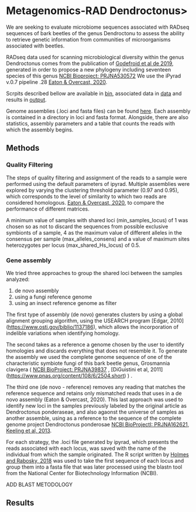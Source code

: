 # Metagenomics-RAD Dendroctonus>


We are seeking to evaluate microbiome sequences associated with RADseq sequences of bark beetles of the genus Dendroctonu to assess the ability to retrieve genetic information from communities of microorganisms associated with beetles.

RADseq data used for scanning microbiological diversity within the genus Dendroctonus comes from the publication of [Godefroid et al de 2019](https://www.sciencedirect.com/science/article/abs/pii/S1055790319302441), generated in order to propose a new phylogeny including seventeen species of this genus [NCBI Bioproject: PRJNA530572](https://www.ncbi.nlm.nih.gov/bioproject/?term=txid77165[Organism:noexp]) We use the iPyrad v.0.7 pipeline .28 [Eaton & Overcast, 2020](https://academic.oup.com/bioinformatics/article-abstract/36/8/2592/5697088).

Scrpits described bellow are available in [bin](linkdeldirectory), associated data in [data](https://github.com/daniel-acga/Metagenomics-RAD-Insect-/blob/master/bin/Holmes%202018%20R%20blast) and results in [output](link).

Genome assemblies (.loci and fasta files) can be found [here](https://drive.google.com/drive/folders/1tdBvzSGAc31RCNSy1-ugs9rbh54g-a3L?usp=sharingin). Each assembly is contained in a directory in loci and fasta format. Alongside, there are also statistics, assembly parameters and a table that counts the reads with which the assembly begins.




## Methods

### Quality Filtering
The steps of quality filtering and assignment of the reads to a sample were performed using the default parameters of ipyrad. Multiple assemblies were explored by varying the clustering threshold parameter (0.97 and 0.95), which corresponds to the level of similarity to which two reads are considered homologous. [Eaton & Overcast, 2020](https://academic.oup.com/bioinformatics/article-abstract/36/8/2592/5697088), to compare the performance of different matrices.

A minimum value of samples with shared loci (min_samples_locus) of 1 was chosen so as not to discard the sequences from possible exclusive symbionts of a sample, 4 as the maximum value of different alleles in the consensus per sample (max_alleles_consens) and a value of maximum sites heterozygotes per locus (max_shared_Hs_locus) of 0.5.


### Gene assembly
We tried three approaches to group the shared loci between the samples analyzed:

1. de novo assembly
1. using a fungi reference genome
1. using an insect reference genome as filter

The first type of assembly (de novo) generates clusters by using a global alignment grouping algorithm, using the USEARCH program [Edgar, 2010] (https://www.osti.gov/biblio/1137186), which allows the incorporation of indelible variations when identifying homology. 

The second takes as a reference a genome chosen by the user to identify homologies and discards everything that does not resemble it. To generate the assembly we used the complete genome sequence of one of the characteristic symbiote fungi of this bark beetle genus, Grosmannia clavigera ( [NCBI BioProject: PRJNA39837](https://www.ncbi.nlm.nih.gov/bioproject/?term=PRJNA39837)   ,     [DiGuistini et al, 2011] (https://www.pnas.org/content/108/6/2504.short) ) .

The third one (de novo - reference) removes any reading that matches the reference sequence and retains only mismatched reads that uses in a de novo assembly (Eaton & Overcast, 2020). This last approach was used to identify new loci in the samples previously labeled by the original article as Dendroctonus ponderaseae, and also agaonst the universe of samples as another assemble, using as a reference to the sequence of the complete genome project Dendroctonus ponderosae [NCBI BioProjectI: PRJNA162621, Keeling et al, 2013](https://genomebiology.biomedcentral.com/articles/10.1186/gb-2013-14-3-r27).

For each strategy, the .loci file generated by ipyrad, which presents the reads associated with each locus, was saved with the name of the individual from which the sample originated. The R script written by [Holmes and Rabosky, 2018](https://peerj.com/articles/4662/) was used to take the first sequence of each locus and group them into a fasta file that was later processed using the blastn tool from the National Center for Biotechnology Information (NCBI).

ADD BLAST METODOLOGY


## Results
